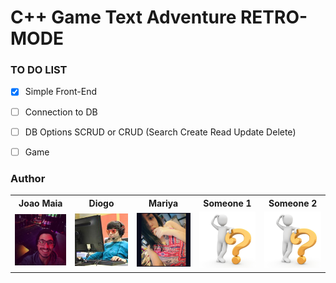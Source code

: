 # C++ Game Text Adventure RETRO-MODE

### TO DO LIST

- [x] Simple Front-End
- [ ] Connection to DB
- [ ] DB Options SCRUD or CRUD (Search Create Read Update Delete) 
- [ ] Game 






### Author



<table border="0" style="width:100%;border:0px;" >
  <tr>
    <th>Joao Maia</th>
    <th>Diogo</th> 
    <th>Mariya</th>
    <th>Someone 1</th>
    <th>Someone 2</th>
  </tr>
  <tr>
    <td><a href="https://twitter.com/wannabevunf1"><img src="joao_maia.jpg" width="100"></a></td>
    <td><a href="https://www.instagram.com/diogo.avm/"><img src="diogo.jpg" width="100"></a></td>
    <td><a href="https://www.instagram.com/mariya_lok/"><img src="mariya.jpg" width="100"></a></td>
    <td><img src="WHOIS.jpg" width="100"></td>
    <td><img src="WHOIS.jpg" width="100"></td>
  </tr>

</table>

